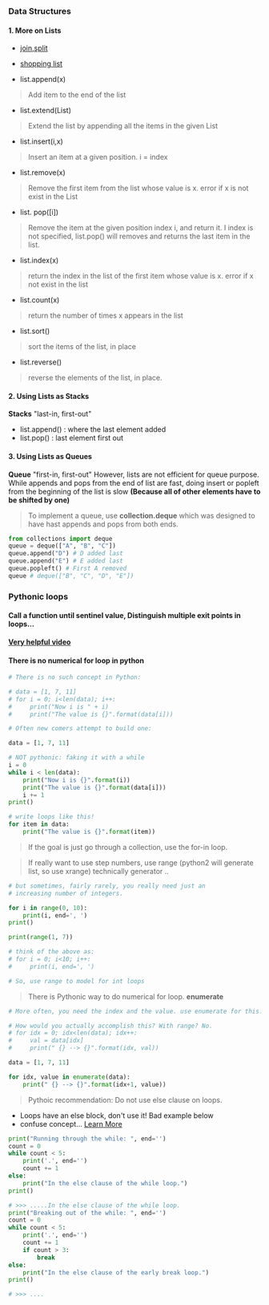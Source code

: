 ### Data Structures
#### 1. More on Lists 
- [join,split](D2_list.py) 
- [shopping list](D3_shopping_list.py)

- list.append(x) 
> Add item to the end of the list
- list.extend(List)
> Extend the list by appending all the items in the given List
- list.insert(i,x)
> Insert an item at a given position. i = index 
- list.remove(x)
> Remove the first item from the list whose value is x. error if x is not exist in the List
- list. pop([i])
> Remove the item at the given position index i, and return it. I index is not specified, list.pop() will 
removes and returns the last item in the list. 
- list.index(x)
> return the index in the list of the first item whose value is x. error if x not exist in the list
- list.count(x)
> return the number of times x appears in the list
- list.sort()
> sort the items of the list, in place
- list.reverse()
> reverse the elements of the list, in place.


#### 2. Using Lists as Stacks
**Stacks** "last-in, first-out"  
- list.append() : where the last element added
- list.pop()  : last element first out

#### 3. Using Lists as Queues
**Queue** "first-in, first-out"  However, lists are not efficient for queue purpose. While appends and pops from the 
end of list are fast, doing insert or popleft from the beginning of the list is slow **(Because all of other elements 
have to be shifted by one)**
> To implement a queue, use **collection.deque** which was designed to have hast appends and pops from both ends.
```python
from collections import deque
queue = deque(["A", "B", "C"])
queue.append("D") # D added last
queue.append("E") # E added last
queue.popleft() # First A removed
queue # deque(["B", "C", "D", "E"])

```

### Pythonic loops 

#### Call a function until sentinel value, Distinguish multiple exit points in loops...
 **[Very helpful video](https://www.youtube.com/watch?v=OSGv2VnC0go&ab_channel=NextDayVideo)**
#### There is no numerical for loop in python
```python
# There is no such concept in Python:

# data = [1, 7, 11]
# for i = 0; i<len(data); i++:
#     print("Now i is " + i)
#     print("The value is {}".format(data[i]))

# Often new comers attempt to build one:

data = [1, 7, 11]

# NOT pythonic: faking it with a while
i = 0
while i < len(data):
    print("Now i is {}".format(i))
    print("The value is {}".format(data[i]))
    i += 1
print()

# write loops like this! 
for item in data:
    print("The value is {}".format(item))
```
> If the goal is just go through a collection, use the for-in loop.

> If really want to use step numbers, use range (python2 will generate list, so use xrange)
 technically generator .. 

```python
# but sometimes, fairly rarely, you really need just an
# increasing number of integers.

for i in range(0, 10):
    print(i, end=', ')
print()

print(range(1, 7))

# think of the above as:
# for i = 0; i<10; i++:
#     print(i, end=', ')

# So, use range to model for int loops
```
> There is Pythonic way to do numerical for loop. **enumerate**
```python
# More often, you need the index and the value. use enumerate for this!

# How would you actually accomplish this? With range? No.
# for idx = 0; idx<len(data); idx++:
#     val = data[idx]
#     print(" {} --> {}".format(idx, val))

data = [1, 7, 11]

for idx, value in enumerate(data):
    print(" {} --> {}".format(idx+1, value))
```
> Pythoic recommendation: Do not use else clause on loops. 
- Loops have an else block, don't use it! Bad example below
- confuse concept... [Learn More](https://python-notes.curiousefficiency.org/en/latest/python_concepts/break_else.html)
```python
print("Running through the while: ", end='')
count = 0
while count < 5:
    print('.', end='')
    count += 1
else:
    print("In the else clause of the while loop.")
print()

# >>> .....In the else clause of the while loop.
print("Breaking out of the while: ", end='')
count = 0
while count < 5:
    print('.', end='')
    count += 1
    if count > 3:
        break
else:
    print("In the else clause of the early break loop.")
print()

# >>> ....

```